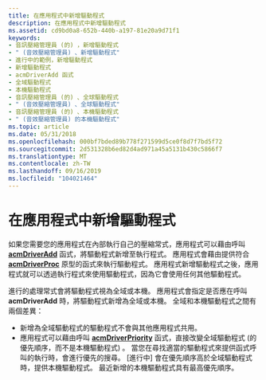 ```yaml
---
title: 在應用程式中新增驅動程式
description: 在應用程式中新增驅動程式
ms.assetid: cd9bd0a8-652b-440b-a197-81e20a9d71f1
keywords:
- 音訊壓縮管理員 (的) ，新增驅動程式
- " (音效壓縮管理員) 、新增驅動程式"
- 進行中的範例，新增驅動程式
- 新增驅動程式
- acmDriverAdd 函式
- 全域驅動程式
- 本機驅動程式
- 音訊壓縮管理員 (的) 、全球驅動程式
- " (音效壓縮管理員) 、全球驅動程式"
- 音訊壓縮管理員 (的) 、本機驅動程式
- " (音效壓縮管理員) 的本機驅動程式"
ms.topic: article
ms.date: 05/31/2018
ms.openlocfilehash: 000bf7bded89b778f271599d5ce0f8d7f7bd5f72
ms.sourcegitcommit: 2d531328b6ed82d4ad971a45a5131b430c5866f7
ms.translationtype: MT
ms.contentlocale: zh-TW
ms.lasthandoff: 09/16/2019
ms.locfileid: "104021464"
---
```

# <a name="adding-drivers-within-an-application"></a>在應用程式中新增驅動程式

如果您需要您的應用程式在內部執行自己的壓縮常式，應用程式可以藉由呼叫 [**acmDriverAdd**](/windows/desktop/api/Msacm/nf-msacm-acmdriveradd) 函式，將驅動程式新增至執行程式。 應用程式會藉由提供符合 [**acmDriverProc**](/windows/desktop/api/Msacm/nc-msacm-acmdriverproc) 原型的函式來執行驅動程式。 應用程式新增驅動程式之後，應用程式就可以透過執行程式來使用驅動程式，因為它會使用任何其他驅動程式。

進行的處理常式會將驅動程式視為全域或本機。 應用程式會指定是否應在呼叫 **acmDriverAdd** 時，將驅動程式新增為全域或本機。 全域和本機驅動程式之間有兩個差異：

-   新增為全域驅動程式的驅動程式不會與其他應用程式共用。
-   應用程式可以藉由呼叫 [**acmDriverPriority**](/windows/desktop/api/Msacm/nf-msacm-acmdriverpriority) 函式，直接改變全域驅動程式 (的優先順序，而不是本機驅動程式) 。 當您在尋找適當的驅動程式來提供函式呼叫的執行時，會進行優先的搜尋。 [進行中] 會在優先順序高於全域驅動程式時，提供本機驅動程式。 最近新增的本機驅動程式具有最高優先順序。

 

 




